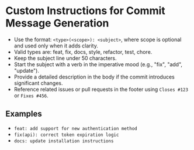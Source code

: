 # Custom Instructions for Commit Message Generation

- Use the format: `<type>(<scope>): <subject>`, where scope is optional and used only when it adds clarity.
- Valid types are: feat, fix, docs, style, refactor, test, chore.
- Keep the subject line under 50 characters.
- Start the subject with a verb in the imperative mood (e.g., "fix", "add", "update").
- Provide a detailed description in the body if the commit introduces significant changes.
- Reference related issues or pull requests in the footer using `Closes #123` or `Fixes #456`.

## Examples

- `feat: add support for new authentication method`
- `fix(api): correct token expiration logic`
- `docs: update installation instructions`
